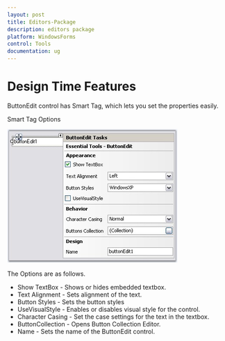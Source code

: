 ```yaml
---
layout: post
title: Editors-Package
description: editors package
platform: WindowsForms
control: Tools
documentation: ug
---
```


# Design Time Features

ButtonEdit control has Smart Tag, which lets you set the properties easily.

Smart Tag Options

![](Overview_images/Overview_img103.jpeg)


The Options are as follows.

* Show TextBox - Shows or hides embedded textbox.
* Text Alignment - Sets alignment of the text.
* Button Styles - Sets the button styles
* UseVisualStyle - Enables or disables visual style for the control.
* Character Casing - Set the case settings for the text in the textbox.
* ButtonCollection - Opens Button Collection Editor.
* Name - Sets the name of the ButtonEdit control.